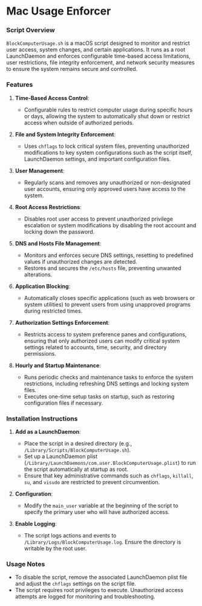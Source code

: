# Mac Usage Enforcer
### Script Overview
`BlockComputerUsage.sh` is a macOS script designed to monitor and restrict user access, system changes, and certain applications. It runs as a root LaunchDaemon and enforces configurable time-based access limitations, user restrictions, file integrity enforcement, and network security measures to ensure the system remains secure and controlled.

### Features
1. **Time-Based Access Control**:
   - Configurable rules to restrict computer usage during specific hours or days, allowing the system to automatically shut down or restrict access when outside of authorized periods.

2. **File and System Integrity Enforcement**:
   - Uses `chflags` to lock critical system files, preventing unauthorized modifications to key system configurations such as the script itself, LaunchDaemon settings, and important configuration files.

3. **User Management**:
   - Regularly scans and removes any unauthorized or non-designated user accounts, ensuring only approved users have access to the system.

4. **Root Access Restrictions**:
   - Disables root user access to prevent unauthorized privilege escalation or system modifications by disabling the root account and locking down the password.

5. **DNS and Hosts File Management**:
   - Monitors and enforces secure DNS settings, resetting to predefined values if unauthorized changes are detected.
   - Restores and secures the `/etc/hosts` file, preventing unwanted alterations.

6. **Application Blocking**:
   - Automatically closes specific applications (such as web browsers or system utilities) to prevent users from using unapproved programs during restricted times.

7. **Authorization Settings Enforcement**:
   - Restricts access to system preference panes and configurations, ensuring that only authorized users can modify critical system settings related to accounts, time, security, and directory permissions.

8. **Hourly and Startup Maintenance**:
   - Runs periodic checks and maintenance tasks to enforce the system restrictions, including refreshing DNS settings and locking system files.
   - Executes one-time setup tasks on startup, such as restoring configuration files if necessary.

### Installation Instructions
1. **Add as a LaunchDaemon**:
   - Place the script in a desired directory (e.g., `/Library/Scripts/BlockComputerUsage.sh`).
   - Set up a LaunchDaemon plist (`/Library/LaunchDaemons/com.user.BlockComputerUsage.plist`) to run the script automatically at startup as root.
   - Ensure that key administrative commands such as `chflags`, `killall`, `su`, and `visudo` are restricted to prevent circumvention.

2. **Configuration**:
   - Modify the `main_user` variable at the beginning of the script to specify the primary user who will have authorized access.

3. **Enable Logging**:
   - The script logs actions and events to `/Library/Logs/BlockComputerUsage.log`. Ensure the directory is writable by the root user.

### Usage Notes
- To disable the script, remove the associated LaunchDaemon plist file and adjust the `chflags` settings on the script file.
- The script requires root privileges to execute. Unauthorized access attempts are logged for monitoring and troubleshooting.

